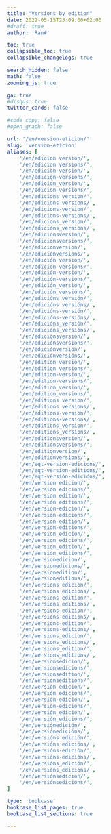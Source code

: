 ```yaml
---
title: "Versions by edition"
date: 2022-05-15T23:09:00+02:00
#draft: true
author: 'Ran#'

toc: true
collapsible_toc: true
collapsible_changelogs: true

search_hidden: false
math: false
zooming_js: true

ga: true
#disqus: true
twitter_cards: false

#code_copy: false
#open_graph: false

url: '/en/version-eticion/'
slug: 'version-eticion'
aliases: [
    '/en/edicion version/',
    '/en/edicion versions/',
    '/en/edicion-version/',
    '/en/edicion-versions/',
    '/en/edicion_version/',
    '/en/edicion_versions/',
    '/en/edicions version/',
    '/en/edicions versions/',
    '/en/edicions-version/',
    '/en/edicions-versions/',
    '/en/edicions_version/',
    '/en/edicions_versions/',
    '/en/edicionsversion/',
    '/en/edicionsversions/',
    '/en/edicionversion/',
    '/en/edicionversions/',
    '/en/edición versión/',
    '/en/edición versións/',
    '/en/edición-versión/',
    '/en/edición-versións/',
    '/en/edición_versión/',
    '/en/edición_versións/',
    '/en/edicións versión/',
    '/en/edicións versións/',
    '/en/edicións-versión/',
    '/en/edicións-versións/',
    '/en/edicións_versión/',
    '/en/edicións_versións/',
    '/en/ediciónsversión/',
    '/en/ediciónsversións/',
    '/en/ediciónversión/',
    '/en/ediciónversións/',
    '/en/edition version/',
    '/en/edition versions/',
    '/en/edition-version/',
    '/en/edition-versions/',
    '/en/edition_version/',
    '/en/edition_versions/',
    '/en/editions version/',
    '/en/editions versions/',
    '/en/editions-version/',
    '/en/editions-versions/',
    '/en/editions_version/',
    '/en/editions_versions/',
    '/en/editionsversion/',
    '/en/editionsversions/',
    '/en/editionversion/',
    '/en/editionversions/',
    '/en/eqt-version-edicions/',
    '/en/eqt-version-editions/',
    '/en/eqt-versión-edicións/',
    '/en/version edicion/',
    '/en/version edicions/',
    '/en/version edition/',
    '/en/version editions/',
    '/en/version-edicion/',
    '/en/version-edicions/',
    '/en/version-edition/',
    '/en/version-editions/',
    '/en/version_edicion/',
    '/en/version_edicions/',
    '/en/version_edition/',
    '/en/version_editions/',
    '/en/versionedicion/',
    '/en/versionedicions/',
    '/en/versionedition/',
    '/en/versioneditions/',
    '/en/versions edicion/',
    '/en/versions edicions/',
    '/en/versions edition/',
    '/en/versions editions/',
    '/en/versions-edicion/',
    '/en/versions-edicions/',
    '/en/versions-edition/',
    '/en/versions-editions/',
    '/en/versions_edicion/',
    '/en/versions_edicions/',
    '/en/versions_edition/',
    '/en/versions_editions/',
    '/en/versionsedicion/',
    '/en/versionsedicions/',
    '/en/versionsedition/',
    '/en/versionseditions/',
    '/en/versión edición/',
    '/en/versión edicións/',
    '/en/versión-edición/',
    '/en/versión-edicións/',
    '/en/versión_edición/',
    '/en/versión_edicións/',
    '/en/versiónedición/',
    '/en/versiónedicións/',
    '/en/versións edición/',
    '/en/versións edicións/',
    '/en/versións-edición/',
    '/en/versións-edicións/',
    '/en/versións_edición/',
    '/en/versións_edicións/',
    '/en/versiónsedición/',
    '/en/versiónsedicións/',
]

type: 'bookcase'
bookcase_list_pages: true
bookcase_list_sections: true

---
```


